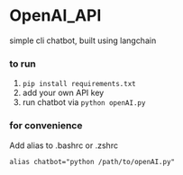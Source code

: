 # OpenAI_API

simple cli chatbot, built using langchain

### to run

1. `pip install requirements.txt`
2. add your own API key
3. run chatbot via `python openAI.py`

### for convenience

Add alias to .bashrc or .zshrc

`alias chatbot="python /path/to/openAI.py"`
